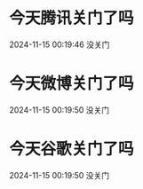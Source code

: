 # 今天腾讯关门了吗

2024-11-15 00:19:46 没关门

# 今天微博关门了吗

2024-11-15 00:19:50 没关门

# 今天谷歌关门了吗

2024-11-15 00:19:50 没关门

